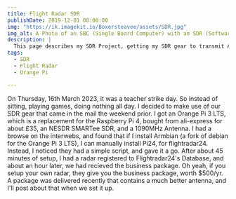 ```yaml
---
title: Flight Radar SDR
publishDate: 2019-12-01 00:00:00
img: "https://ik.imagekit.io/Boxersteavee/assets/SDR.jpg"
img_alt: A Photo of an SBC (Single Board Computer) with an SDR (Software Defined Radio) Plugged in, with a 1090MHz antenna.
description: |
  This page describes my SDR Project, getting my SDR gear to transmit ADS-B Data to FlightRadar 24.
tags:
  - SDR
  - Flight Radar
  - Orange Pi

---
```


On Thursday, 16th March 2023, it was a teacher strike day. So instead of sitting, playing games, doing nothing all day. I decided to make use of our SDR gear that came in the mail the weekend prior. I got an Orange Pi 3 LTS, which is a replacement for the Raspberry Pi 4, bought from ali-express for about £35, an NESDR SMARTee SDR, and a 1090MHz Antenna. I had a browse on the interwebs, and found that if I install Armbian (a fork of debian for the Orange Pi 3 LTS), I can manually install Pi24, for flightradar24. Instead, I noticed they had a simple script, and gave it a go. After about 45 minutes of setup, I had a radar registered to Flightradar24's Database, and about an hour later, we had recieved the business package. Oh yeah, if you setup your own radar, they give you the business package, worth $500/yr. A package was delivered recently that contains a much better antenna, and I'll post about that when we set it up.
